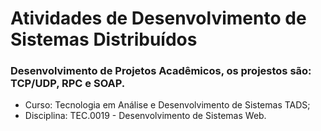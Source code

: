 # Atividades de Desenvolvimento de Sistemas Distribuídos

### Desenvolvimento de Projetos Acadêmicos, os projestos são: TCP/UDP, RPC e SOAP.

- Curso: Tecnologia em Análise e Desenvolvimento de Sistemas TADS;
- Disciplina: TEC.0019 - Desenvolvimento de Sistemas Web.

